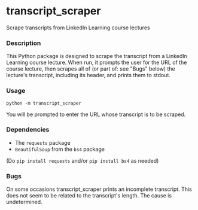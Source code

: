 # transcript_scraper

Scrape transcripts from LinkedIn Learning course lectures

### Description

This Python package is designed to scrape the transcript from a LinkedIn Learning course lecture. When run, it prompts the user for the URL of the course lecture, then scrapes all of (or part of: see "Bugs" below) the lecture's transcript, including its header, and prints them to stdout.

### Usage

`python -m transcript_scraper`

You will be prompted to enter the URL whose transcript is to be scraped.

### Dependencies

* The `requests` package
* `BeautifulSoup` from the `bs4` package

(Do `pip install requests` and/or `pip install bs4` as needed)

### Bugs

On some occasions transcript_scraper prints an incomplete transcript. This does not seem to be related to the transcript's length. The cause is undetermined.